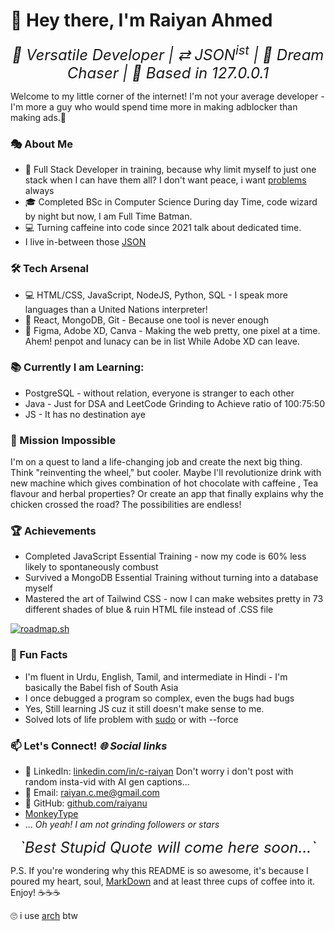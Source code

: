 # 👋 Hey there, I'm Raiyan Ahmed

<i style="display:block;text-align:center;font-size:1.5rem;"> 🚀 Versatile Developer | ⇄ JSON<sup>ist</sup> | 🌈 Dream Chaser | 🏡 Based in 127.0.0.1
</i>

Welcome to my little corner of the internet! I'm not your average developer - I'm more a guy who would spend time more in making adblocker than making ads.🤞

### 🎭 About Me

- 🧠 Full Stack Developer in training, because why limit myself to just one stack when I can have them all? I don't want peace, i want [problems](https://www.youtube.com/watch?v=OrqDZ5CP3cA) always
- 🎓 Completed BSc in Computer Science During day Time, code wizard by night but now, I am Full Time Batman.
- 💻 Turning caffeine into code since 2021 talk about dedicated time.
- I live in-between those [JSON](https://www.json.org/)

### 🛠️ Tech Arsenal

- 💻 HTML/CSS, JavaScript, NodeJS, Python, SQL - I speak more languages than a United Nations interpreter!
- 🔧 React, MongoDB, Git - Because one tool is never enough
- 🎨 Figma, Adobe XD, Canva - Making the web pretty, one pixel at a time. Ahem! penpot and lunacy can be in list While Adobe XD can leave.

### 📚 Currently I am Learning:

- PostgreSQL - without relation, everyone is stranger to each other
- Java - Just for DSA and LeetCode Grinding to Achieve ratio of 100:75:50 
- JS - It has no destination aye

### 🚀 Mission Impossible

I'm on a quest to land a life-changing job and create the next big thing. Think "reinventing the wheel," but cooler. Maybe I'll revolutionize drink with new machine which gives combination of hot chocolate with caffeine , Tea flavour and herbal properties? Or create an app that finally explains why the chicken crossed the road? The possibilities are endless!

### 🏆 Achievements

- Completed JavaScript Essential Training - now my code is 60% less likely to spontaneously combust
- Survived a MongoDB Essential Training without turning into a database myself
- Mastered the art of Tailwind CSS - now I can make websites pretty in 73 different shades of blue & ruin HTML file instead of .CSS file

[![roadmap.sh](https://roadmap.sh/card/wide/64f21c72b128dce3cb9c3411?variant=light&roadmaps=full-stack%2Cjava%2Cjavascript%2Cfrontend)](https://www.google.com/search?sca_esv=011de76d6005021e&sxsrf=ADLYWIIKGhf2U4xQHWfwQFhyVrp6WOvTcw:1723624996835&q=funny+cat+images+meme&udm=2&fbs=AEQNm0BKxFXqFZETuC92mLOmXO9xTuwl7LTqpjEikSHB2sNnAo_Nt6_jBoO5j_EG4ZXs8aQCufxT5WhqKxk_t3EFVMM67rI6i01ADbZ-a5wYaAsalDcO6S1GH-LO2-BpNO0GjKIvvxoXnjjP08V8RmhXnS3ZTYi7mGxclhyNM7kU-cEZojmfYb66zxZupqQ3TpTT-qjAIEt1CwlZuUTZOKSe8wS1nEmI6w&sa=X&ved=2ahUKEwi-gKa9i_SHAxVIU2wGHaCRCaAQtKgLegQICxAB&biw=1366&bih=650&dpr=1)

### 🎉 Fun Facts

- I'm fluent in Urdu, English, Tamil, and intermediate in Hindi - I'm basically the Babel fish of South Asia
- I once debugged a program so complex, even the bugs had bugs
- Yes, Still learning JS cuz it still doesn't make sense to me.
- Solved lots of life problem with [sudo](https://www.sudo.ws/) or with --force

### 📫 Let's Connect!  *🌐 Social links*

- 🔗 LinkedIn: [linkedin.com/in/c-raiyan](https://linkedin.com/in/c-raiyan) Don't worry i don't post with random insta-vid with AI gen captions...
- 📧 Email: raiyan.c.me@gmail.com
- 🐙 GitHub: [github.com/raiyanu](https://github.com/raiyanu)
- [MonkeyType](https://monkeytype.com/profile/raiyan.c)
- ...
*Oh yeah! I am not grinding followers or stars*

<i style="display:block;text-align:center;font-size:1.5rem;">
`Best Stupid Quote will come here soon...`
</i>

P.S. If you're wondering why this README is so awesome, it's because I poured my heart, soul, [MarkDown](https://en.wikipedia.org/wiki/Markdown) and at least three cups of coffee into it. Enjoy! ☕️☕️☕️

🙄 i use [arch](https://archlinux.org/) btw
